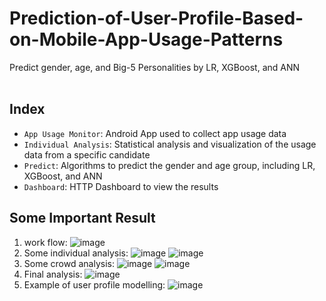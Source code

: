 # Prediction-of-User-Profile-Based-on-Mobile-App-Usage-Patterns
Predict gender, age, and Big-5 Personalities by LR, XGBoost, and ANN
<br><br>

## Index
- `App Usage Monitor`: Android App used to collect app usage data
- `Individual Analysis`: Statistical analysis and visualization of the usage data from a specific candidate
- `Predict`: Algorithms to predict the gender and age group, including LR, XGBoost, and ANN
- `Dashboard`: HTTP Dashboard to view the results

## Some Important Result
1. work flow:
    ![image](https://user-images.githubusercontent.com/48045359/167663463-0311592c-21b5-4f78-83f5-04782303bbd1.png)
3. Some individual analysis:
    ![image](https://user-images.githubusercontent.com/48045359/167663625-4a6082cd-1194-47bb-b6e0-e3f78034fbe4.png)
    ![image](https://user-images.githubusercontent.com/48045359/167663695-12242c40-cfc2-4a48-b6f1-ee0ef8c71125.png)
3. Some crowd analysis:
    ![image](https://user-images.githubusercontent.com/48045359/167664026-f3bb7262-ac2c-4f66-9d04-ef5353761ca3.png)
    ![image](https://user-images.githubusercontent.com/48045359/167664093-26b44f13-7f60-4e01-9a10-2309dcecb832.png)
4. Final analysis:
    ![image](https://user-images.githubusercontent.com/48045359/167664238-1504ed5c-247f-4c85-9c43-31b253bff2fb.png)
5. Example of user profile modelling:
    ![image](https://user-images.githubusercontent.com/48045359/167664422-948b6eb0-8989-40e4-ac77-38abb145a88c.png)

